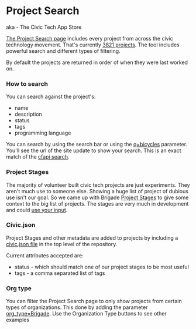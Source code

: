 # Project Search
aka - The Civic Tech App Store

[The Project Search page](http://www.codeforamerica.org/brigade/projects) includes every project from across the civic technology movement. That's currently [3821 projects](http://www.codeforamerica.org/brigade/numbers/). The tool includes powerful search and different types of filtering.

By default the projects are returned in order of when they were last worked on.

### How to search
You can search against the project's:
* name
* description
* status
* tags
* programming language

You can search by using the search bar or using the [q=bicycles](http://www.codeforamerica.org/brigade/projects?q=bicycles) parameter. You'll see the url of the site update to show your search. This is an exact match of the [cfapi search](http://www.codeforamerica.org/api/projects?q=schools+javascript).

### Project Stages
The majority of volunteer built civic tech projects are just experiments. They aren't much use to someone else. Showing a huge list of project of dubious use isn't our goal. So we came up with Brigade [Project Stages](http://www.codeforamerica.org/brigade/projects/stages) to give some context to the big list of projects. The stages are very much in development and could [use your input](https://github.com/codeforamerica/brigade/issues?q=is%3Aopen+is%3Aissue+milestone%3A%22Projects+Page%22).

### Civic.json
Project Stages and other metadata are added to projects by including a [civic.json file](https://github.com/codeforamerica/attendance/blob/gh-pages/civic.json) in the top level of the repository.

Current attributes accepted are:
* status - which should match one of our project stages to be most useful
* tags - a comma separated list of tags

### Org type
You can filter the Project Search page to only show projects from certain types of organizations. This done by adding the parameter [org_type=Brigade](http://www.codeforamerica.org/brigade/projects?org_type=Brigade). Use the Organization Type buttons to see other examples
